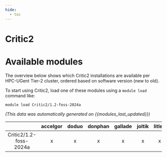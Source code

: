 ```yaml
---
hide:
  - toc
---
```


Critic2
=======

# Available modules


The overview below shows which Critic2 installations are available per HPC-UGent Tier-2 cluster, ordered based on software version (new to old).

To start using Critic2, load one of these modules using a `module load` command like:

```shell
module load Critic2/1.2-foss-2024a
```

*(This data was automatically generated on {{modules_last_updated}})*  

| |accelgor|doduo|donphan|gallade|joltik|litleo|shinx|
| :---: | :---: | :---: | :---: | :---: | :---: | :---: | :---: |
|Critic2/1.2-foss-2024a|x|x|x|x|x|x|x|
